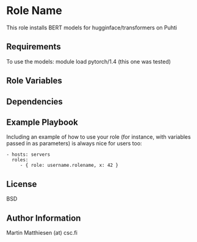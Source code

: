 Role Name
=========

This role installs BERT models for hugginface/transformers on Puhti

Requirements
------------
To use the models: module load pytorch/1.4 (this one was tested)

Role Variables
--------------

Dependencies
------------

Example Playbook
----------------

Including an example of how to use your role (for instance, with variables passed in as parameters) is always nice for users too:

    - hosts: servers
      roles:
         - { role: username.rolename, x: 42 }

License
-------

BSD

Author Information
------------------

Martin Matthiesen (at) csc.fi
